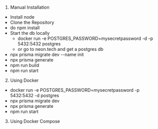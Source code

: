 1. Manual Installation

 - Install node
 - Clone the Repository
 -  do npm install
 - Start the db locally 
   - docker run -e POSTGRES_PASSWORD=mysecretpassword -d -p 5432:5432 postgres 
   - or go to neon.tech and get a postgres db
 - npx prisma migrate dev --name init
 - npx prisma generate
 - npm run build  
 - npm run start


2. Using Docker

 - docker run -e POSTGRES_PASSWORD=mysecretpassword -p 5432:5432 -d postgres
 - npx prisma migrate dev
 - npx prisma generate
 - npm run start 

3. Using Docker Compose